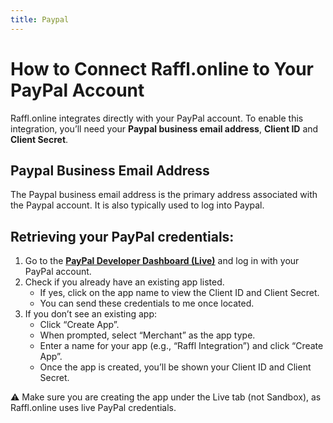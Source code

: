 ```yaml
---
title: Paypal
---
```

# How to Connect Raffl.online to Your PayPal Account

Raffl.online integrates directly with your PayPal account. To enable this integration, you’ll need your __Paypal business email address__, __Client ID__ and __Client Secret__.

## Paypal Business Email Address
The Paypal business email address is the primary address associated with the Paypal account. It is also typically used to log into Paypal.

## Retrieving your PayPal credentials:

1.  Go to the __[PayPal Developer Dashboard (Live)](https://developer.paypal.com/dashboard/applications/live)__ and log in with your PayPal account.
1. Check if you already have an existing app listed.
    * If yes, click on the app name to view the Client ID and Client Secret.
    * You can send these credentials to me once located.
1. If you don’t see an existing app:
    * Click “Create App”.
    * When prompted, select “Merchant” as the app type.
    * Enter a name for your app (e.g., “Raffl Integration”) and click “Create App”.
    * Once the app is created, you’ll be shown your Client ID and Client Secret.

⚠️ Make sure you are creating the app under the Live tab (not Sandbox), as Raffl.online uses live PayPal credentials.

